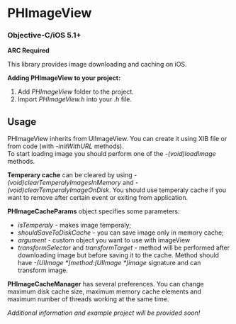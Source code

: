 <h1>PHImageView</h1>
<h3>Objective-C/iOS 5.1+</h3>

<b>ARC Required</b>

This library provides image downloading and caching on iOS.

<b>Adding PHImageView to your project:</b><br/>
1. Add <i>PHImageView</i> folder to the project.<br/>
2. Import <i>PHImageView.h</i> into your <i>.h</i> file.

<h2>Usage</h2>

PHImageView inherits from UIImageView. You can create it using XIB file or from code (with <i>-initWithURL</i> methods).<br/>
To start loading image you should perform one of the <i>-(void)loadImage</i> methods.<br/>

<b>Temperary cache</b> can be cleared by using <i>-(void)clearTemperalyImagesInMemory</i> and <i>-(void)clearTemperalyImageOnDisk</i>. You should use temperaly cache if you want to remove after certain event or exiting from application.<br/>

<b>PHImageCacheParams</b> object specifies some parameters:
<ul>
	<li><i>isTemperaly</i> - makes image temperaly;</li>
	<li><i>shouldSaveToDiskCache</i> - you can save image only in memory cache;</li>
	<li><i>argument</i> - custom object you want to use with imageView</li>
	<li><i>transformSelector</i> and <i>transformTarget</i> - method will be performed after downloading image but before saving it to the cache. Method should have <i>-(UIImage *)method:(UIImage *)image</i> signature and can transform image.</li>
</ul>

<b>PHImageCacheManager</b> has several preferences. You can change maximum disk cache size, maximum memory cache elements and maximum number of threads working at the same time.<br/>

<i>Additional information and example project will be provided soon!</i>